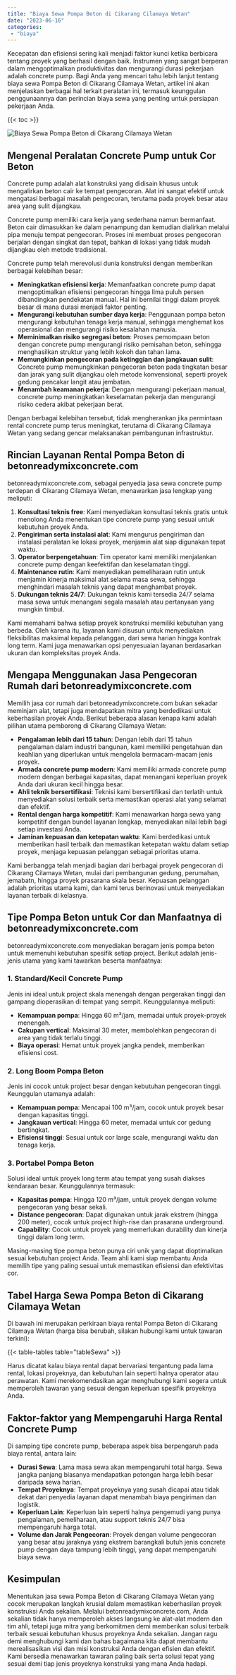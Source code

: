 ```yaml
---
title: "Biaya Sewa Pompa Beton di Cikarang Cilamaya Wetan"
date: "2023-06-16"
categories: 
 - "biaya"
---
```


Kecepatan dan efisiensi sering kali menjadi faktor kunci ketika berbicara tentang proyek yang berhasil dengan baik. Instrumen yang sangat berperan dalam mengoptimalkan produktivitas dan mengurangi durasi pekerjaan adalah concrete pump. Bagi Anda yang mencari tahu lebih lanjut tentang biaya sewa Pompa Beton di Cikarang Cilamaya Wetan, artikel ini akan menjelaskan berbagai hal terkait peralatan ini, termasuk keunggulan penggunaannya dan perincian biaya sewa yang penting untuk persiapan pekerjaan Anda.

{{< toc >}}

![Biaya Sewa Pompa Beton di Cikarang Cilamaya Wetan](https://betoncor8.github.io/pump/concrete-pump%20(5).png)

## Mengenal Peralatan Concrete Pump untuk Cor Beton

Concrete pump adalah alat konstruksi yang didisain khusus untuk mengalirkan beton cair ke tempat pengecoran. Alat ini sangat efektif untuk mengatasi berbagai masalah pengecoran, terutama pada proyek besar atau area yang sulit dijangkau.

Concrete pump memiliki cara kerja yang sederhana namun bermanfaat. Beton cair dimasukkan ke dalam penampung dan kemudian dialirkan melalui pipa menuju tempat pengecoran. Proses ini membuat proses pengecoran berjalan dengan singkat dan tepat, bahkan di lokasi yang tidak mudah dijangkau oleh metode tradisional.

Concrete pump telah merevolusi dunia konstruksi dengan memberikan berbagai kelebihan besar:

- **Meningkatkan efisiensi kerja**: Memanfaatkan concrete pump dapat mengoptimalkan efisiensi pengecoran hingga lima puluh persen dibandingkan pendekatan manual. Hal ini bernilai tinggi dalam proyek besar di mana durasi menjadi faktor penting.
- **Mengurangi kebutuhan sumber daya kerja**: Penggunaan pompa beton mengurangi kebutuhan tenaga kerja manual, sehingga menghemat kos operasional dan mengurangi risiko kesalahan manusia.
- **Meminimalkan risiko segregasi beton**: Proses pemompaan beton dengan concrete pump mengurangi risiko pemisahan beton, sehingga menghasilkan struktur yang lebih kokoh dan tahan lama.
- **Memungkinkan pengecoran pada ketinggian dan jangkauan sulit**: Concrete pump memungkinkan pengecoran beton pada tingkatan besar dan jarak yang sulit dijangkau oleh metode konvensional, seperti proyek gedung pencakar langit atau jembatan.
- **Menambah keamanan pekerja**: Dengan mengurangi pekerjaan manual, concrete pump meningkatkan keselamatan pekerja dan mengurangi risiko cedera akibat pekerjaan berat.

Dengan berbagai kelebihan tersebut, tidak mengherankan jika permintaan rental concrete pump terus meningkat, terutama di Cikarang Cilamaya Wetan yang sedang gencar melaksanakan pembangunan infrastruktur.

## Rincian Layanan Rental Pompa Beton di betonreadymixconcrete.com

betonreadymixconcrete.com, sebagai penyedia jasa sewa concrete pump terdepan di Cikarang Cilamaya Wetan, menawarkan jasa lengkap yang meliputi:

1. **Konsultasi teknis free**: Kami menyediakan konsultasi teknis gratis untuk menolong Anda menentukan tipe concrete pump yang sesuai untuk kebutuhan proyek Anda.
2. **Pengiriman serta instalasi alat**: Kami mengurus pengiriman dan instalasi peralatan ke lokasi proyek, menjamin alat siap digunakan tepat waktu.
3. **Operator berpengetahuan**: Tim operator kami memiliki menjalankan concrete pump dengan keefektifan dan keselamatan tinggi.
4. **Maintenance rutin**: Kami menyediakan pemeliharaan rutin untuk menjamin kinerja maksimal alat selama masa sewa, sehingga menghindari masalah teknis yang dapat menghambat proyek.
5. **Dukungan teknis 24/7**: Dukungan teknis kami tersedia 24/7 selama masa sewa untuk menangani segala masalah atau pertanyaan yang mungkin timbul.

Kami memahami bahwa setiap proyek konstruksi memiliki kebutuhan yang berbeda. Oleh karena itu, layanan kami disusun untuk menyediakan fleksibilitas maksimal kepada pelanggan, dari sewa harian hingga kontrak long term. Kami juga menawarkan opsi penyesuaian layanan berdasarkan ukuran dan kompleksitas proyek Anda.

## Mengapa Menggunakan Jasa Pengecoran Rumah dari betonreadymixconcrete.com

Memilih jasa cor rumah dari betonreadymixconcrete.com bukan sekadar meminjam alat, tetapi juga mendapatkan mitra yang berdedikasi untuk keberhasilan proyek Anda. Berikut beberapa alasan kenapa kami adalah pilihan utama pemborong di Cikarang Cilamaya Wetan:

- **Pengalaman lebih dari 15 tahun**: Dengan lebih dari 15 tahun pengalaman dalam industri bangunan, kami memiliki pengetahuan dan keahlian yang diperlukan untuk mengelola bermacam-macam jenis proyek.
- **Armada concrete pump modern**: Kami memiliki armada concrete pump modern dengan berbagai kapasitas, dapat menangani keperluan proyek Anda dari ukuran kecil hingga besar.
- **Ahli teknik bersertifikasi**: Teknisi kami bersertifikasi dan terlatih untuk menyediakan solusi terbaik serta memastikan operasi alat yang selamat dan efektif.
- **Rental dengan harga kompetitif**: Kami menawarkan harga sewa yang kompetitif dengan bundel layanan lengkap, menyediakan nilai lebih bagi setiap investasi Anda.
- **Jaminan kepuasan dan ketepatan waktu**: Kami berdedikasi untuk memberikan hasil terbaik dan memastikan ketepatan waktu dalam setiap proyek, menjaga kepuasan pelanggan sebagai prioritas utama.

Kami berbangga telah menjadi bagian dari berbagai proyek pengecoran di Cikarang Cilamaya Wetan, mulai dari pembangunan gedung, perumahan, jemabatn, hingga proyek prasarana skala besar. Kepuasan pelanggan adalah prioritas utama kami, dan kami terus berinovasi untuk menyediakan layanan terbaik di kelasnya.

## Tipe Pompa Beton untuk Cor dan Manfaatnya di betonreadymixconcrete.com

betonreadymixconcrete.com menyediakan beragam jenis pompa beton untuk memenuhi kebutuhan spesifik setiap project. Berikut adalah jenis-jenis utama yang kami tawarkan beserta manfaatnya:

### 1\. Standard/Kecil Concrete Pump

Jenis ini ideal untuk project skala menengah dengan pergerakan tinggi dan gampang dioperasikan di tempat yang sempit. Keunggulannya meliputi:

- **Kemampuan pompa**: Hingga 60 m³/jam, memadai untuk proyek-proyek menengah.
- **Cakupan vertical**: Maksimal 30 meter, membolehkan pengecoran di area yang tidak terlalu tinggi.
- **Biaya operasi**: Hemat untuk proyek jangka pendek, memberikan efisiensi cost.

### 2\. Long Boom Pompa Beton

Jenis ini cocok untuk project besar dengan kebutuhan pengecoran tinggi. Keunggulan utamanya adalah:

- **Kemampuan pompa**: Mencapai 100 m³/jam, cocok untuk proyek besar dengan kapasitas tinggi.
- **Jangkauan vertical**: Hingga 60 meter, memadai untuk cor gedung bertingkat.
- **Efisiensi tinggi**: Sesuai untuk cor large scale, mengurangi waktu dan tenaga kerja.

### 3\. Portabel Pompa Beton

Solusi ideal untuk proyek long term atau tempat yang susah diakses kendaraan besar. Keunggulannya termasuk:

- **Kapasitas pompa**: Hingga 120 m³/jam, untuk proyek dengan volume pengecoran yang besar sekali.
- **Distance pengecoran**: Dapat digunakan untuk jarak ekstrem (hingga 200 meter), cocok untuk project high-rise dan prasarana underground.
- **Capability**: Cocok untuk proyek yang memerlukan durability dan kinerja tinggi dalam long term.

Masing-masing tipe pompa beton punya ciri unik yang dapat dioptimalkan sesuai kebutuhan project Anda. Team ahli kami siap membantu Anda memilih tipe yang paling sesuai untuk memastikan efisiensi dan efektivitas cor.

## Tabel Harga Sewa Pompa Beton di Cikarang Cilamaya Wetan

Di bawah ini merupakan perkiraan biaya rental Pompa Beton di Cikarang Cilamaya Wetan (harga bisa berubah, silakan hubungi kami untuk tawaran terkini):

{{< table-tables table="tableSewa" >}}

Harus dicatat kalau biaya rental dapat bervariasi tergantung pada lama rental, lokasi proyeknya, dan kebutuhan lain seperti halnya operator atau perawatan. Kami merekomendasikan agar menghubungi kami segera untuk memperoleh tawaran yang sesuai dengan keperluan spesifik proyeknya Anda.

## Faktor-faktor yang Mempengaruhi Harga Rental Concrete Pump

Di samping tipe concrete pump, beberapa aspek bisa berpengaruh pada biaya rental, antara lain:

- **Durasi Sewa**: Lama masa sewa akan mempengaruhi total harga. Sewa jangka panjang biasanya mendapatkan potongan harga lebih besar daripada sewa harian.
- **Tempat Proyeknya**: Tempat proyeknya yang susah dicapai atau tidak dekat dari penyedia layanan dapat menambah biaya pengiriman dan logistik.
- **Keperluan Lain**: Keperluan lain seperti halnya pengemudi yang punya pengalaman, pemeliharaan, atau support teknis 24/7 bisa mempengaruhi harga total.
- **Volume dan Jarak Pengecoran**: Proyek dengan volume pengecoran yang besar atau jaraknya yang ekstrem barangkali butuh jenis concrete pump dengan daya tampung lebih tinggi, yang dapat mempengaruhi biaya sewa.

## Kesimpulan

Menentukan jasa sewa Pompa Beton di Cikarang Cilamaya Wetan yang cocok merupakan langkah krusial dalam memastikan keberhasilan proyek konstruksi Anda sekalian. Melalui betonreadymixconcrete.com, Anda sekalian tidak hanya memperoleh akses langsung ke alat-alat modern dan tim ahli, tetapi juga mitra yang berkomitmen demi memberikan solusi terbaik terbaik sesuai kebutuhan khusus proyeknya Anda sekalian. Jangan ragu demi menghubungi kami dan bahas bagaimana kita dapat membantu merealisasikan visi dan misi konstruksi Anda dengan efisien dan efektif. Kami bersedia menawarkan tawaran paling baik serta solusi tepat yang sesuai demi tiap jenis proyeknya konstruksi yang mana Anda hadapi.
